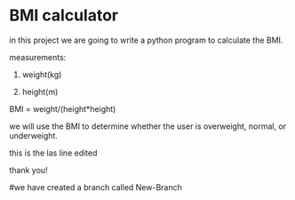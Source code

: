 # BMI calculator

in this project we are going to write a python program to calculate the BMI.

measurements:

1. weight(kg)

2. height(m)

BMI = weight/(height*height)

we will use the BMI to determine whether the user is overweight, normal, or underweight.

this is the las line edited

thank you!

#we have created a branch called New-Branch
